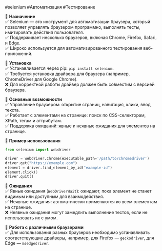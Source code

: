 #selenium #Автоматизация #Тестирование

🔹 **Назначение**  
✅ Selenium — это инструмент для автоматизации браузера, который позволяет управлять браузером программно, выполнять тесты, имитировать действия пользователя.  
✅ Поддерживает несколько браузеров, включая Chrome, Firefox, Safari, и Edge.  
✅ Широко используется для автоматизированного тестирования веб-приложений.

🔹 **Установка**  
✅ Устанавливается через pip: `pip install selenium`.  
✅ Требуется установка драйвера для браузера (например, ChromeDriver для Google Chrome).  
❌ Для корректной работы драйвер должен быть совместим с версией браузера.

🔹 **Основные возможности**  
✅ Управление браузером: открытие страниц, навигация, клики, ввод текста.  
✅ Работает с элементами на странице: поиск по CSS-селекторам, XPath, тегам и аттрибутам.  
✅ Поддержка ожиданий: явные и неявные ожидания для элементов на странице.

🔹 **Пример использования**

```python
from selenium import webdriver

driver = webdriver.Chrome(executable_path='/path/to/chromedriver')
driver.get("https://example.com")
element = driver.find_element_by_id("example-id")
element.click()
driver.quit()
```

🔹 **Ожидания**  
✅ Явные ожидания (`WebDriverWait`): ожидают, пока элемент не станет видимым или доступным для взаимодействия.  
✅ Неявные ожидания: автоматически применяются ко всем элементам на странице.  
❌ Неявные ожидания могут замедлить выполнение тестов, если не использовать их с умом.

🔹 **Работа с различными браузерами**  
✅ Для использования разных браузеров необходимо устанавливать соответствующие драйверы, например, для Firefox — `geckodriver`, для Edge — `msedgedriver`.
